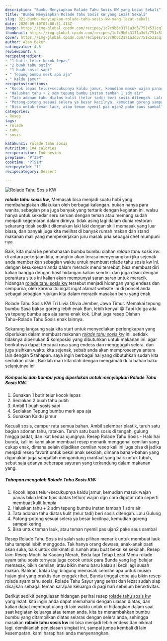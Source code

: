 ```yaml
---
description: "Bumbu Menyiapkan Rolade Tahu Sosis KW yang Lezat Sekali"
title: "Bumbu Menyiapkan Rolade Tahu Sosis KW yang Lezat Sekali"
slug: 921-bumbu-menyiapkan-rolade-tahu-sosis-kw-yang-lezat-sekali
date: 2020-09-10T07:00:51.413Z
image: https://img-global.cpcdn.com/recipes/1c7c9b6c3171a3d5/751x532cq70/rolade-tahu-sosis-kw-foto-resep-utama.jpg
thumbnail: https://img-global.cpcdn.com/recipes/1c7c9b6c3171a3d5/751x532cq70/rolade-tahu-sosis-kw-foto-resep-utama.jpg
cover: https://img-global.cpcdn.com/recipes/1c7c9b6c3171a3d5/751x532cq70/rolade-tahu-sosis-kw-foto-resep-utama.jpg
author: Alan Baker
ratingvalue: 4.5
reviewcount: 6
recipeingredient:
- "1 butir telur kocok lepas"
- "2 buah tahu putih"
- "1 buah sosis sapi"
- " Tepung bumbu merk apa aja"
- " Kaldu jamur"
recipeinstructions:
- "Kocok lepas telur+secukupnya kaldu jamur, kemudian masuk wajan panas bikin lebar tipis diatas teflon/ wajan dgn cara diputar rata seperti membuat kulit lumpia"
- "Haluskan tahu + 2 sdm tepung bumbu instan tambah 1 sdm air"
- "Tata adonan tahu diatas kulit (telur tadi) beri sosis ditengah. Lalu Gulung"
- "Potong-potong sesuai selera ya besar kecilnya, kemudian goreng sampai kering"
- "Bisa untuk teman lauk, atau teman nyemil pas ujan2 pake saus sambal"
categories:
- Resep
tags:
- rolade
- tahu
- sosis

katakunci: rolade tahu sosis 
nutrition: 104 calories
recipecuisine: Indonesian
preptime: "PT35M"
cooktime: "PT51M"
recipeyield: "1"
recipecategory: Dessert

---
```



![Rolade Tahu Sosis KW](https://img-global.cpcdn.com/recipes/1c7c9b6c3171a3d5/751x532cq70/rolade-tahu-sosis-kw-foto-resep-utama.jpg)

<b><i>rolade tahu sosis kw</i></b>, Memasak bisa menjadi suatu hobi yang membahagiakan dilakukan oleh berbagai kalangan. bukan hanya para wanita, sebagian pria juga banyak yang tertarik dengan kegiatan ini. walau hanya untuk sekedar seru seruan dengan teman atau memang sudah menjadi kegemaran dalam dirinya. tidak asing lagi dalam dunia restoran sekarang tidak sedikit ditemukan laki laki dengan skill memasak yang luar biasa, dan banyak juga kita melihat di banyak rumah makan dan stand makanan mall yang mempekerjakan juru masak pria sebagai chef mumpuni nya.

Baik, kita mulai ke pembahasan bumbu bumbu olahan <i>rolade tahu sosis kw</i>. di antara pekerjaan kita, mungkin akan terasa menyenangkan jika sejenak anda memberikan sebagian waktu untuk membuat rolade tahu sosis kw ini. dengan kesuksesan anda dalam meracik menu tersebut, bisa membuat diri kalian bangga dengan hasil hidangan kalian sendiri. dan juga disini dengan perantara situs ini kalian akan mempunyai saran saran untuk meracik hidangan <u>rolade tahu sosis kw</u> tersebut menjadi hidangan yang endess dan sempurna, oleh karena itu ingat ingat alamat website ini di ponsel anda sebagai sebagian rujukan kita dalam meracik masakan baru yang enak.

Rolade Tahu Sosis KW Tri Livia Olivia Jember, Jawa Timur. Memakai tepung bumbu Sasa bakso goreng lebih enak Bun, lebih kenyal 😁 Tapi klo ga ada ya tepung bumbu apa aja sama enak kok. Lihat juga resep Olahan Tahu~Rolade Tahu Sosis enak lainnya.


Sekarang langsung saja kita start untuk menyediakan perlengkapan yang diperlukan dalam membuat makanan <u><i>rolade tahu sosis kw</i></u> ini. setidak tidaknya diperlukan <b>5</b> komposisi yang dibutuhkan untuk makanan ini. agar berikutnya dapat tercapai rasa yang endess dan menggugah selera. dan juga sisihkan waktu kita sejenak, sebab anda akan memprosesnya antara lain dengan <b>5</b> tahapan. saya ingin berbagai hal yang dibutuhkan sudah kita sediakan disini, Baiklah mari kita olah dengan mengamati dulu bahan baku selanjutnya ini.

<!--inarticleads1-->

##### Komposisi dan bumbu yang diperlukan untuk menyiapkan Rolade Tahu Sosis KW:

1. Gunakan 1 butir telur kocok lepas
1. Sediakan 2 buah tahu putih
1. Ambil 1 buah sosis sapi
1. Sediakan  Tepung bumbu merk apa aja
1. Gunakan  Kaldu jamur


Kecuali sosis, campur rata semua bahan. Ambil selembar plastik, taruh satu bagian adonan tahu, ratakan. Taruh satu buah sosis di tengah, gulung hingga padat, dan ikat kedua ujungnya. Resep Rolade Tahu Sosis - Halo hai bunda, kali ini kami akan membuat resep menarik menggenai cemilan yang cukup enak, dimana selain dijadikan cemilan resep kali ini juga bisa di jadika menjadi resep favorit untuk bekal anak sekolah, dimana bahan-bahan yang digunakan juga sangatlah mengandung manfaat yang baik untuk tubuh, sebut saja adanya beberapa sayuran yang terkandung dalam makanan yang. 

<!--inarticleads2-->

##### Tahapan mengolah Rolade Tahu Sosis KW:

1. Kocok lepas telur+secukupnya kaldu jamur, kemudian masuk wajan panas bikin lebar tipis diatas teflon/ wajan dgn cara diputar rata seperti membuat kulit lumpia
1. Haluskan tahu + 2 sdm tepung bumbu instan tambah 1 sdm air
1. Tata adonan tahu diatas kulit (telur tadi) beri sosis ditengah. Lalu Gulung
1. Potong-potong sesuai selera ya besar kecilnya, kemudian goreng sampai kering
1. Bisa untuk teman lauk, atau teman nyemil pas ujan2 pake saus sambal


Resep Rolade Tahu Sosis ini salah satu pilihan menarik untuk membuat lauk tahu tampial lebih menggoda. Tak hanya orang dewasa, anak-anak pasti akan suka, baik untuk dinikmati di rumah atau buat bekal ke sekolah. Resep lain: Resep Mochi Isi Kacang Merah, Beda tapi Tetap Lezat Menu rolade ayam tahu sosis ternyata juga cocok untuk para Bunda yang lagi belajar memasak, bikin cemilan, atau bikin menu baru kalau si kecil lagi susah makan. Bahkan, kalau lagi bingung memasak cemilan apa untuk musim hujan gini yang praktis dan enggak ribet, Bunda tinggal coba aja bikin resep rolade ayam tahu sosis. Rolade Tahu Sayur yang sehat dan lezat sudah siap disajikan sebagai teman sarapan keluarga di pagi hari sebelum beraktivitas. 

Berikut sedikit pengulasan hidangan perihal resep <u>rolade tahu sosis kw</u> yang lezat. kita ingin anda dapat memahami dengan ulasan diatas, dan kalian dapat membuat ulang di lain waktu untuk di hidangkan dalam saat saat kegiatan keluarga atau teman anda. kita bs menambahkan bumbu bumbu yang ditampilkan diatas selaras dengan selera anda, sehingga masakan <b>rolade tahu sosis kw</b> ini bisa menjadi lebih endess dan nikmat lagi. demikianlah penjelasan singkat ini, sampai jumpa kembali di lain kesempatan. kami harap hari anda menyenangkan.
